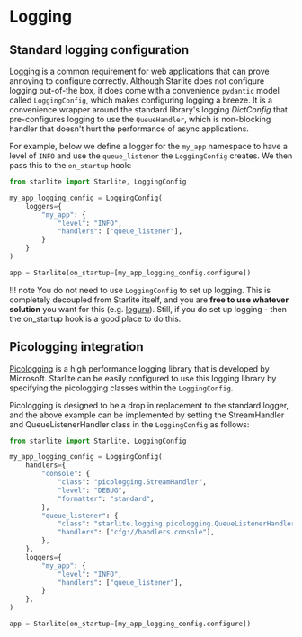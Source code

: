 # Logging

## Standard logging configuration

Logging is a common requirement for web applications that can prove annoying to configure correctly. Although Starlite
does not configure logging out-of-the box, it does come with a convenience `pydantic` model called `LoggingConfig`,
which makes configuring
logging a breeze. It is a convenience wrapper around the standard library's logging _DictConfig_ that pre-configures
logging
to use the `QueueHandler`, which is non-blocking handler that doesn't hurt the performance of async applications.

For example, below we define a logger for the `my_app` namespace to have a level of `INFO` and use the `queue_listener`
the `LoggingConfig` creates. We then pass this to the `on_startup` hook:

```python
from starlite import Starlite, LoggingConfig

my_app_logging_config = LoggingConfig(
    loggers={
        "my_app": {
            "level": "INFO",
            "handlers": ["queue_listener"],
        }
    }
)

app = Starlite(on_startup=[my_app_logging_config.configure])
```

!!! note
    You do not need to use `LoggingConfig` to set up logging. This is completely decoupled from Starlite itself, and
    you are **free to use whatever solution** you want for this (e.g. [loguru](https://github.com/Delgan/loguru)).
    Still, if you do set up logging - then the on_startup hook is a good place to do this.

## Picologging integration

[Picologging](https://github.com/microsoft/picologging) is a high performance logging library that is developed by
Microsoft. Starlite can be easily configured to use this logging library by specifying the picologging classes within
the `LoggingConfig`.

Picologging is designed to be a drop in replacement to the standard logger, and the above example can be implemented by
setting the StreamHandler and QueueListenerHandler class in the `LoggingConfig` as follows:

```python
from starlite import Starlite, LoggingConfig

my_app_logging_config = LoggingConfig(
    handlers={
        "console": {
            "class": "picologging.StreamHandler",
            "level": "DEBUG",
            "formatter": "standard",
        },
        "queue_listener": {
            "class": "starlite.logging.picologging.QueueListenerHandler",
            "handlers": ["cfg://handlers.console"],
        },
    },
    loggers={
        "my_app": {
            "level": "INFO",
            "handlers": ["queue_listener"],
        }
    },
)

app = Starlite(on_startup=[my_app_logging_config.configure])
```
